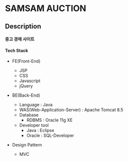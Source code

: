 # SAMSAM AUCTION

Description
-----------
#### 중고 경매 사이트


#### Tech Stack

+ FE(Front-End)

   - JSP
   - CSS
   - Javascript
   - jQuery
   

+ BE(Back-End)

   - Language : Java
   - WAS(Web-Application-Server) : Apache Tomcat 8.5
   - Database
     * RDBMS : Oracle 11g XE
   - Developer tool
     * Java : Eclipse
     * Oracle : SQL-Developer

 + Design Pattern

   - MVC
